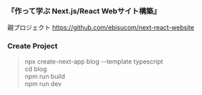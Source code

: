 ### 『作って学ぶ Next.js/React Webサイト構築』

親プロジェクト
https://github.com/ebisucom/next-react-website

### Create Project

> npx create-next-app blog --template typescript  
> cd blog  
> npm run build  
> npm run dev  